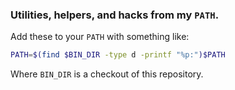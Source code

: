 ### Utilities, helpers, and hacks from my `PATH`.

Add these to your `PATH` with something like:

```sh
PATH=$(find $BIN_DIR -type d -printf "%p:")$PATH
```

Where `BIN_DIR` is a checkout of this repository.
